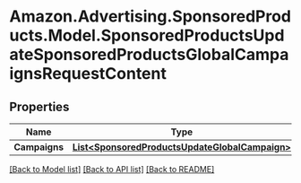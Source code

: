 # Amazon.Advertising.SponsoredProducts.Model.SponsoredProductsUpdateSponsoredProductsGlobalCampaignsRequestContent

## Properties

Name | Type | Description | Notes
------------ | ------------- | ------------- | -------------
**Campaigns** | [**List&lt;SponsoredProductsUpdateGlobalCampaign&gt;**](SponsoredProductsUpdateGlobalCampaign.md) |  | 

[[Back to Model list]](../README.md#documentation-for-models) [[Back to API list]](../README.md#documentation-for-api-endpoints) [[Back to README]](../README.md)

